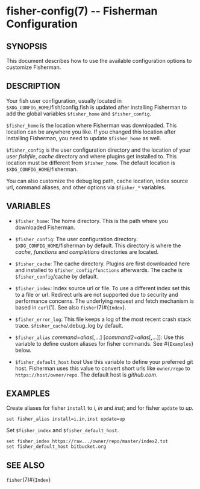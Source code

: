 fisher-config(7) -- Fisherman Configuration
===========================================

## SYNOPSIS

This document describes how to use the available configuration options to customize Fisherman.

## DESCRIPTION

Your fish user configuration, usually located in `$XDG_CONFIG_HOME`/fish/config.fish is updated after installing Fisherman to add the global variables `$fisher_home` and `$fisher_config`.

`$fisher_home` is the location where Fisherman was downloaded. This location can be anywhere you like. If you changed this location after installing Fisherman, you need to update `$fisher_home` as well.

`$fisher_config` is the user configuration directory and the location of your user *fishfile*, *cache* directory and where plugins get installed to. This location must be different from `$fisher_home`. The default location is `$XDG_CONFIG_HOME`/fisherman.

You can also customize the debug log path, cache location, index source url, command aliases, and other options via `$fisher_*` variables.

## VARIABLES

* `$fisher_home`:
    The home directory. This is the path where you downloaded Fisherman.

* `$fisher_config`:
    The user configuration directory. `$XDG_CONFIG_HOME`/fisherman by default. This directory is where the *cache*, *functions* and *completions* directories are located.

* `$fisher_cache`:
    The cache directory. Plugins are first downloaded here and installed to `$fisher_config/functions` afterwards. The cache is `$fisher_config`/cache by default.

* `$fisher_index`:
    Index source url or file. To use a different index set this to a file or url. Redirect urls are not supported due to security and performance concerns. The underlying request and fetch mechanism is based in `curl`(1). See also `fisher`(7)#{`Index`}.

* `$fisher_error_log`:
    This file keeps a log of the most recent crash stack trace. `$fisher_cache`/.debug_log by default.

* `$fisher_alias` *command*=*alias*[,...] [*command2*=*alias*[,...]]:
    Use this variable to define custom aliases for fisher commands. See #{`Examples`} below.

* `$fisher_default_host` *host*
    Use this variable to define your preferred git host. Fisherman uses this value to convert short urls like `owner/repo` to `https://host/owner/repo`. The default host is *github.com*.

## EXAMPLES

Create aliases for fisher `install` to *i*, *in* and *inst*; and for fisher `update` to *up*.

```
set fisher_alias install=i,in,inst update=up
```

Set `$fisher_index` and `$fisher_default_host`.

```
set fisher_index https://raw.../owner/repo/master/index2.txt
set fisher_default_host bitbucket.org
```

## SEE ALSO

`fisher`(7)#{`Index`}<br>
